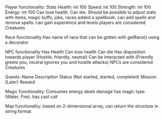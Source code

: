 
Player functionality:
Stats
Health: int 100
Speed: int 100
Strength: int 100
Energy: int 100
Can lose health.
Can die.
Should be possible to adjust stats with items, magic buffs, jobs, races
added a spellbook. can add spells and remove spells.
can gain experience and levels
players are considered Creatures

Race functionality
Has name of race that can be gotten with getRace() using a decorator

NPC functionality
Has Health
Can lose health
Can die
Has disposition towards player (Hostile, friendly, neutral)
Can be interacted with (Friendly greets you, neutral ignores you and hostile attacks)
NPCs are considered Creatures

Quests:
Name
Description
Status (Not started, started, completed)
Mission (Later)
Reward

Magic functionality:
Consumes energy
deals damage
has magic type (Water, Fire).
has cast call

Map functionality:
based on 2-dimensional array, can return the structure in string format
